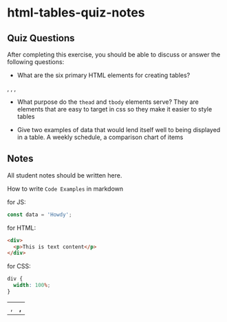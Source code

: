 # html-tables-quiz-notes

## Quiz Questions

After completing this exercise, you should be able to discuss or answer the following questions:

- What are the six primary HTML elements for creating tables?
<table>, <tr>, <td>, <th>, <col>, <colgroup>

- What purpose do the `thead` and `tbody` elements serve?
  They are elements that are easy to target in css so they make it easier to style tables

- Give two examples of data that would lend itself well to being displayed in a table.
  A weekly schedule, a comparison chart of items

## Notes

All student notes should be written here.

How to write `Code Examples` in markdown

for JS:

```javascript
const data = 'Howdy';
```

for HTML:

```html
<div>
  <p>This is text content</p>
</div>
```

for CSS:

```css
div {
  width: 100%;
}
```
